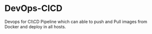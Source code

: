 # DevOps-CICD
 Devops for CI\CD Pipeline which can able to push and Pull images from Docker and deploy in all hosts.

